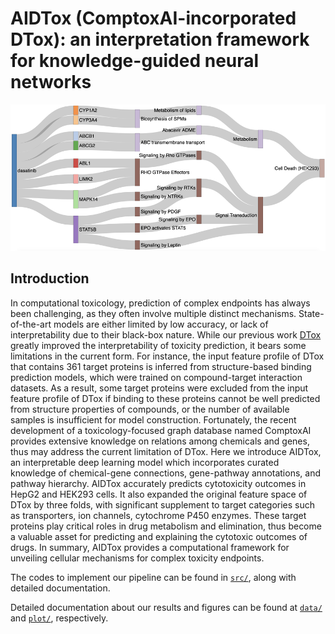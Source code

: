 # AIDTox (ComptoxAI-incorporated DTox): an interpretation framework for knowledge-guided neural networks

![AIDTox_showcase](plot/dasatinib.png) 

## Introduction 

In computational toxicology, prediction of complex endpoints has always been challenging, as they often involve multiple distinct mechanisms. State-of-the-art models are either limited by low accuracy, or lack of interpretability due to their black-box nature. While our previous work [DTox](https://github.com/yhao-compbio/DTox) greatly improved the interpretability of toxicity prediction, it bears some limitations in the current form. For instance, the input feature profile of DTox that contains 361 target proteins is inferred from structure-based binding prediction models, which were trained on compound-target interaction datasets. As a result, some target proteins were excluded from the input feature profile of DTox if binding to these proteins cannot be well predicted from structure properties of compounds, or the number of available samples is insufficient for model construction. Fortunately, the recent development of a toxicology-focused graph database named ComptoxAI provides extensive knowledge on relations among chemicals and genes, thus may address the current limitation of DTox. Here we introduce AIDTox, an interpretable deep learning model which incorporates curated knowledge of chemical-gene connections, gene-pathway annotations, and pathway hierarchy. AIDTox accurately predicts cytotoxicity outcomes in HepG2 and HEK293 cells. It also expanded the original feature space of DTox by three folds, with significant supplement to target categories such as transporters, ion channels, cytochrome P450 enzymes. These target proteins play critical roles in drug metabolism and elimination, thus become a valuable asset for predicting and explaining the cytotoxic outcomes of drugs. In summary, AIDTox provides a computational framework for unveiling cellular mechanisms for complex toxicity endpoints. 

The codes to implement our pipeline can be found in [`src/`](src/), along with detailed documentation.

Detailed documentation about our results and figures can be found at [`data/`](data/) and [`plot/`](plot/), respectively.

